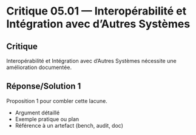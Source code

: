 # Critique 05.01 — Interopérabilité et Intégration avec d’Autres Systèmes

## Critique
Interopérabilité et Intégration avec d’Autres Systèmes nécessite une amélioration documentée.

## Réponse/Solution 1
Proposition 1 pour combler cette lacune.

- Argument détaillé
- Exemple pratique ou plan
- Référence à un artefact (bench, audit, doc)
